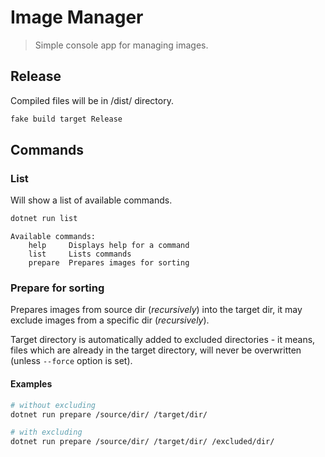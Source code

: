 Image Manager
=============

> Simple console app for managing images.

## Release
Compiled files will be in /dist/ directory.

```sh
fake build target Release
```

## Commands

### List
Will show a list of available commands.
```sh
dotnet run list
```
```
Available commands:
    help     Displays help for a command
    list     Lists commands
    prepare  Prepares images for sorting
```

### Prepare for sorting
Prepares images from source dir (_recursively_) into the target dir, it may exclude images from a specific dir (_recursively_).

Target directory is automatically added to excluded directories - it means, files which are already in the target directory, will never be overwritten (unless `--force` option is set).

#### Examples
```sh
# without excluding
dotnet run prepare /source/dir/ /target/dir/

# with excluding
dotnet run prepare /source/dir/ /target/dir/ /excluded/dir/
```
